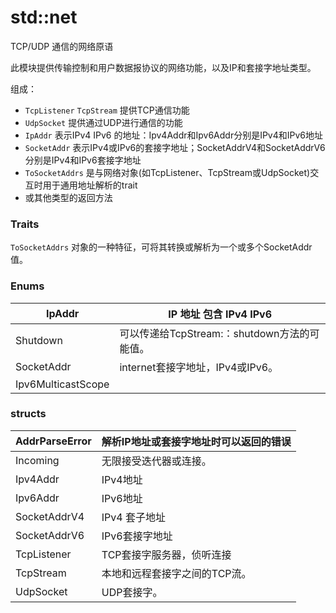 # std::net

TCP/UDP 通信的网络原语

此模块提供传输控制和用户数据报协议的网络功能，以及IP和套接字地址类型。

组成：

- `TcpListener`  `TcpStream` 提供TCP通信功能
- `UdpSocket`   提供通过UDP进行通信的功能
- `IpAddr`  表示IPv4 IPv6 的地址：Ipv4Addr和Ipv6Addr分别是IPv4和IPv6地址
- `SocketAddr`  表示IPv4或IPv6的套接字地址；SocketAddrV4和SocketAddrV6分别是IPv4和IPv6套接字地址
- `ToSocketAddrs` 是与网络对象(如TcpListener、TcpStream或UdpSocket)交互时用于通用地址解析的trait
- 或其他类型的返回方法

### Traits

`ToSocketAddrs`  对象的一种特征，可将其转换或解析为一个或多个SocketAddr值。

### Enums

| IpAddr             | IP 地址 包含 IPv4  IPv6                      |
| ------------------ | -------------------------------------------- |
| Shutdown           | 可以传递给TcpStream:：shutdown方法的可能值。 |
| SocketAddr         | internet套接字地址，IPv4或IPv6。             |
| Ipv6MulticastScope |                                              |

### structs

| AddrParseError | 解析IP地址或套接字地址时可以返回的错误 |
| -------------- | -------------------------------------- |
| Incoming       | 无限接受迭代器或连接。                 |
| Ipv4Addr       | IPv4地址                               |
| Ipv6Addr       | IPv6地址                               |
| SocketAddrV4   | IPv4 套子地址                          |
| SocketAddrV6   | IPv6套接字地址                         |
| TcpListener    | TCP套接字服务器，侦听连接              |
| TcpStream      | 本地和远程套接字之间的TCP流。          |
| UdpSocket      | UDP套接字。                            |


